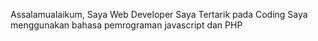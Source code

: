 Assalamualaikum, Saya Web Developer
Saya Tertarik pada Coding
Saya menggunakan bahasa pemrograman javascript dan PHP

<!---
rizkimadya/rizkimadya is a ✨ special ✨ repository because its `README.md` (this file) appears on your GitHub profile.
You can click the Preview link to take a look at your changes.
--->
